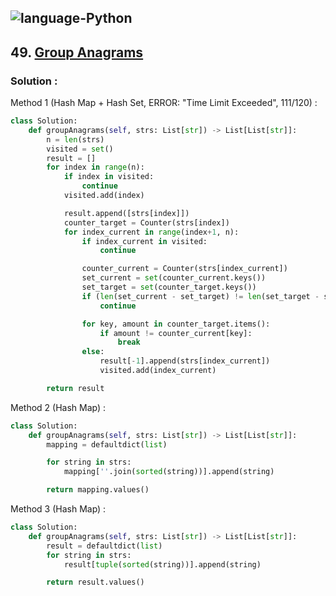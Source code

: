 ![language-Python](https://img.shields.io/badge/%20-Python-ffd43b?style=for-the-badge&logo=PYTHON)
---

## 49. [Group Anagrams](https://leetcode.com/problems/group-anagrams)

### Solution :

Method 1 (Hash Map + Hash Set, ERROR: "Time Limit Exceeded", 111/120) :
```python
class Solution:
    def groupAnagrams(self, strs: List[str]) -> List[List[str]]:
        n = len(strs)
        visited = set()
        result = []
        for index in range(n):
            if index in visited:
                continue
            visited.add(index)

            result.append([strs[index]])
            counter_target = Counter(strs[index])
            for index_current in range(index+1, n):
                if index_current in visited:
                    continue

                counter_current = Counter(strs[index_current])
                set_current = set(counter_current.keys())
                set_target = set(counter_target.keys())
                if (len(set_current - set_target) != len(set_target - set_current)) or (len(set_current - set_target) == len(set_target - set_current) and len(set_current - set_target) != 0):
                    continue

                for key, amount in counter_target.items():
                    if amount != counter_current[key]:
                        break
                else:
                    result[-1].append(strs[index_current])
                    visited.add(index_current)

        return result
```

Method 2 (Hash Map) :
```python
class Solution:
    def groupAnagrams(self, strs: List[str]) -> List[List[str]]:
        mapping = defaultdict(list)

        for string in strs:
            mapping[''.join(sorted(string))].append(string)

        return mapping.values()
```

Method 3 (Hash Map) :
```python
class Solution:
    def groupAnagrams(self, strs: List[str]) -> List[List[str]]:
        result = defaultdict(list)
        for string in strs:
            result[tuple(sorted(string))].append(string)

        return result.values()
```
